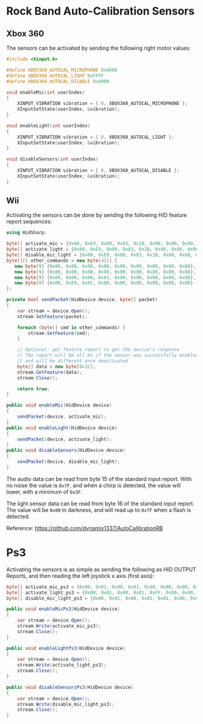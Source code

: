 # Rock Band Auto-Calibration Sensors

## Xbox 360
The sensors can be activated by sending the following right motor values:

```cpp
#include <Xinput.h>

#define XBOX360_AUTOCAL_MICROPHONE 0x6000
#define XBOX360_AUTOCAL_LIGHT 0xFFFF
#define XBOX360_AUTOCAL_DISABLE 0x0000

void enableMic(int userIndex)
{
    XINPUT_VIBRATION vibration = { 0, XBOX360_AUTOCAL_MICROPHONE };
    XInputSetState(userIndex, &vibration);
}

void enableLight(int userIndex)
{
    XINPUT_VIBRATION vibration = { 0, XBOX360_AUTOCAL_LIGHT };
    XInputSetState(userIndex, &vibration);
}

void disableSensors(int userIndex)
{
    XINPUT_VIBRATION vibration = { 0, XBOX360_AUTOCAL_DISABLE };
    XInputSetState(userIndex, &vibration);
}
```

## Wii
Activating the sensors can be done by sending the following HID feature report sequences:

```csharp
using HidSharp;

byte[] activate_mic = {0x00, 0xE9, 0x00, 0x83, 0x1B, 0x00, 0x00, 0x00, 0x02};
byte[] activate_light = {0x00, 0xE9, 0x00, 0x83, 0x1B, 0x00, 0x00, 0x00, 0x01};
byte[] disable_mic_light = {0x00, 0xE9, 0x00, 0x83, 0x1B, 0x00, 0x00, 0x00, 0x00};
byte[][] other_commands = new byte[4][] {
   new byte[9] {0x00, 0x00, 0x00, 0x00, 0x00, 0x00, 0x00, 0x00, 0x00},
   new byte[9] {0x00, 0x00, 0x00, 0x00, 0x00, 0x00, 0x80, 0x00, 0x00},
   new byte[9] {0x00, 0x00, 0x00, 0x83, 0x00, 0x00, 0x00, 0x00, 0x00},
   new byte[9] {0x00, 0xE9, 0x01, 0x00, 0x00, 0x00, 0x00, 0x00, 0x00}
};

private bool sendPacket(HidDevice device, byte[] packet)
{
    var stream = device.Open();
    stream.SetFeature(packet);

    foreach (byte[] cmd in other_commands) {
        stream.SetFeature(cmd);
    }

    // Optional: get feature report to get the device's response
    // The report will be all 0s if the sensor was successfully enabled,
    // and will be different once deactivated
    byte[] data = new byte[0x1C];
    stream.GetFeature(data);
    stream.Close();

    return true;
}

public void enableMic(HidDevice device)
{
    sendPacket(device, activate_mic);
}
public void enableLight(HidDevice device)
{
    sendPacket(device, activate_light);
}
public void disableSensors(HidDevice device)
{
    sendPacket(device, disable_mic_light);
}
```

The audio data can be read from byte 15 of the standard input report. With no noise the value is `0x7F`, and when a chirp is detected, the value will lower, with a minimum of `0x3F`.

The light sensor data can be read from byte 16 of the standard input report. The value will be `0x00` in darkness, and will read up to `0x7F` when a flash is detected.

Reference: https://github.com/dynamix1337/AutoCalibrationRB

# Ps3
Activating the sensors is as simple as sending the following as HID OUTPUT Reports, and then reading the left joystick x axis (first axis):

```csharp
byte[] activate_mic_ps3 = {0x00, 0x01, 0x08, 0x01, 0x40, 0x00, 0x00, 0x00, 0x00};
byte[] activate_light_ps3 = {0x00, 0x01, 0x08, 0x01, 0xFF, 0x00, 0x00, 0x00, 0x00};
byte[] disable_mic_light_ps3 = {0x00, 0x01, 0x08, 0x01, 0x01, 0x00, 0x00, 0x00, 0x00};

public void enableMicPs3(HidDevice device)
{
    var stream = device.Open();
    stream.Write(activate_mic_ps3);
    stream.Close();
}

public void enableLightPs3(HidDevice device)
{
    var stream = device.Open();
    stream.Write(activate_light_ps3);
    stream.Close();
}

public void disableSensorsPs3(HidDevice device)
{
    var stream = device.Open();
    stream.Write(disable_mic_light_ps3);
    stream.Close();
}
```